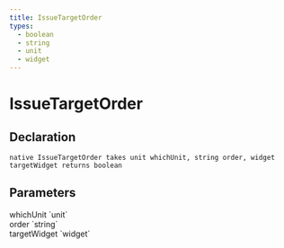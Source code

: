 ```yaml
---
title: IssueTargetOrder
types:
  - boolean
  - string
  - unit
  - widget
---
```


# IssueTargetOrder

## Declaration

```
native IssueTargetOrder takes unit whichUnit, string order, widget targetWidget returns boolean
```

## Parameters
<dl>
  <dt>whichUnit `unit`</dt>
  <dd></dd>

  <dt>order `string`</dt>
  <dd></dd>

  <dt>targetWidget `widget`</dt>
  <dd></dd>
</dl>